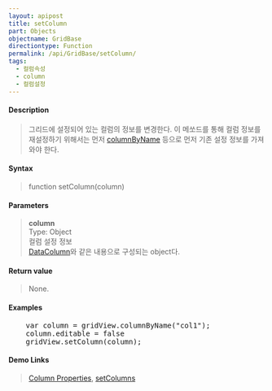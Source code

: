 ```yaml
---
layout: apipost
title: setColumn
part: Objects
objectname: GridBase
directiontype: Function
permalink: /api/GridBase/setColumn/
tags:
  - 컬럼속성
  - column
  - 컬럼설정
---
```



#### Description

> 그리드에 설정되어 있는 컬럼의 정보를 변경한다.
> 이 메쏘드를 통해 컬럼 정보를 재설정하기 위해서는 먼저 [columnByName](/api/GridBase/columnByName/) 등으로 먼저
> 기존 설정 정보를 가져와야 한다.

#### Syntax

> function setColumn(column)

#### Parameters

> **column**  
> Type: Object  
> 컬럼 설정 정보  
> [DataColumn](/api/types/DataColumn/)와 같은 내용으로 구성되는 object다.  

#### Return value

> None.

#### Examples 

<pre class="prettyprint">
    var column = gridView.columnByName("col1");
    column.editable = false
    gridView.setColumn(column);
</pre>

#### Demo Links
> [Column Properties](http://demo.realgrid.com/Demo/ColumnProperties), [setColumns](/api/GridBase/setColumns)

